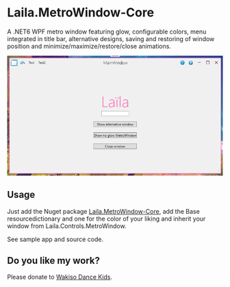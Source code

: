 # Laila.MetroWindow-Core
A .NET6 WPF metro window featuring glow, configurable colors, menu integrated in title bar, alternative designs, saving and restoring of window position and minimize/maximize/restore/close animations.

![Screenshot_2025-04-06_222014.png](https://raw.githubusercontent.com/lailablomme/Laila.MetroWindow/main/Screenshot_2025-04-06_222014.png)

## Usage
Just add the Nuget package [Laila.MetroWindow-Core](https://www.nuget.org/packages/Laila.MetroWindow-Core), add the Base resourcedictionary and one for the color of your liking and inherit your window from Laila.Controls.MetroWindow.

See sample app and source code.

## Do you like my work?
Please donate to [Wakiso Dance Kids](https://gofund.me/ec6c7948).
